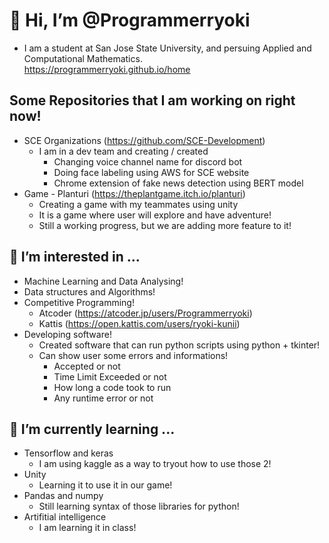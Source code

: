 # 👋 Hi, I’m @Programmerryoki  
- I am a student at San Jose State University, and persuing Applied and Computational Mathematics.  
https://programmerryoki.github.io/home
## Some Repositories that I am working on right now!
- SCE Organizations (https://github.com/SCE-Development)
  - I am in a dev team and creating / created
    - Changing voice channel name for discord bot
    - Doing face labeling using AWS for SCE website
    - Chrome extension of fake news detection using BERT model
- Game - Planturi (https://theplantgame.itch.io/planturi)
  - Creating a game with my teammates using unity
  - It is a game where user will explore and have adventure!
  - Still a working progress, but we are adding more feature to it!
## 👀 I’m interested in ...
- Machine Learning and Data Analysing!
- Data structures and Algorithms!
- Competitive Programming!
  - Atcoder (https://atcoder.jp/users/Programmerryoki)
  - Kattis (https://open.kattis.com/users/ryoki-kunii)
- Developing software!
  - Created software that can run python scripts using python + tkinter!
  - Can show user some errors and informations!
    - Accepted or not
    - Time Limit Exceeded or not
    - How long a code took to run
    - Any runtime error or not
## 🌱 I’m currently learning ...
- Tensorflow and keras  
  - I am using kaggle as a way to tryout how to use those 2!  
- Unity
  - Learning it to use it in our game!
- Pandas and numpy
  - Still learning syntax of those libraries for python!
- Artifitial intelligence
  - I am learning it in class!

<!---
Programmerryoki/Programmerryoki is a ✨ special ✨ repository because its `README.md` (this file) appears on your GitHub profile.
You can click the Preview link to take a look at your changes.
--->
